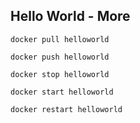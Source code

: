 ##  Hello World - More

    docker pull helloworld
<!-- .element: class="bash" -->

    docker push helloworld
<!-- .element: class="bash" -->

    docker stop helloworld
<!-- .element: class="bash" -->

    docker start helloworld
<!-- .element: class="bash" -->

    docker restart helloworld
<!-- .element: class="bash" -->
